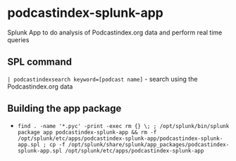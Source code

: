# podcastindex-splunk-app
Splunk App to do analysis of Podcastindex.org data and perform real time queries

## SPL command
`| podcastindexsearch keyword=[podcast name]` - search using the Podcastindex.org data

## Building the app package
- `find . -name '*.pyc' -print -exec rm {} \; ; /opt/splunk/bin/splunk package app podcastindex-splunk-app && rm -f /opt/splunk/etc/apps/podcastindex-splunk-app/podcastindex-splunk-app.spl ; cp -f /opt/splunk/share/splunk/app_packages/podcastindex-splunk-app.spl /opt/splunk/etc/apps/podcastindex-splunk-app`
